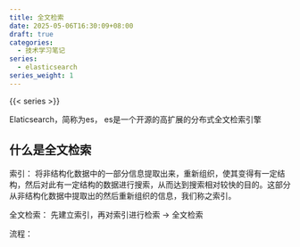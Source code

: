 ```yaml
---
title: 全文检索
date: 2025-05-06T16:30:09+08:00
draft: true
categories:
  - 技术学习笔记
series:
  - elasticsearch
series_weight: 1
---
```


{{< series >}}

Elaticsearch，简称为es， es是一个开源的高扩展的分布式全文检索引擎

## 什么是全文检索

索引：
将非结构化数据中的一部分信息提取出来，重新组织，使其变得有一定结构，然后对此有一定结构的数据进行搜索，从而达到搜索相对较快的目的。这部分从非结构化数据中提取出的然后重新组织的信息，我们称之索引。

全文检索：
先建立索引，再对索引进行检索 -> 全文检索


流程：

